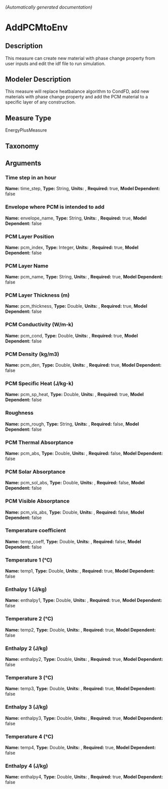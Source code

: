 

###### (Automatically generated documentation)

# AddPCMtoEnv

## Description
This measure can create new material with phase change property from user inputs and edit the idf file to run simulation.

## Modeler Description
This measure will replace heatbalance algorithm to CondFD, add new materials with phase change property and add the PCM material to a specific layer of any construction. 

## Measure Type
EnergyPlusMeasure

## Taxonomy


## Arguments


### Time step in an hour

**Name:** time_step,
**Type:** String,
**Units:** ,
**Required:** true,
**Model Dependent:** false

### Envelope where PCM is intended to add

**Name:** envelope_name,
**Type:** String,
**Units:** ,
**Required:** true,
**Model Dependent:** false

### PCM Layer Position

**Name:** pcm_index,
**Type:** Integer,
**Units:** ,
**Required:** true,
**Model Dependent:** false

### PCM Layer Name

**Name:** pcm_name,
**Type:** String,
**Units:** ,
**Required:** true,
**Model Dependent:** false

### PCM Layer Thickness (m)

**Name:** pcm_thickness,
**Type:** Double,
**Units:** ,
**Required:** true,
**Model Dependent:** false

### PCM Conductivity (W/m-k)

**Name:** pcm_cond,
**Type:** Double,
**Units:** ,
**Required:** true,
**Model Dependent:** false

### PCM Density (kg/m3)

**Name:** pcm_den,
**Type:** Double,
**Units:** ,
**Required:** true,
**Model Dependent:** false

### PCM Specific Heat (J/kg-k)

**Name:** pcm_sp_heat,
**Type:** Double,
**Units:** ,
**Required:** true,
**Model Dependent:** false

### Roughness

**Name:** pcm_rough,
**Type:** String,
**Units:** ,
**Required:** false,
**Model Dependent:** false

### PCM Thermal Absorptance

**Name:** pcm_abs,
**Type:** Double,
**Units:** ,
**Required:** false,
**Model Dependent:** false

### PCM Solar Absorptance

**Name:** pcm_sol_abs,
**Type:** Double,
**Units:** ,
**Required:** false,
**Model Dependent:** false

### PCM Visible Absorptance

**Name:** pcm_vis_abs,
**Type:** Double,
**Units:** ,
**Required:** false,
**Model Dependent:** false

### Temperature coefficient

**Name:** temp_coeff,
**Type:** Double,
**Units:** ,
**Required:** false,
**Model Dependent:** false

### Temperature 1 (°C)

**Name:** temp1,
**Type:** Double,
**Units:** ,
**Required:** true,
**Model Dependent:** false

### Enthalpy 1 (J/kg)

**Name:** enthalpy1,
**Type:** Double,
**Units:** ,
**Required:** true,
**Model Dependent:** false

### Temperature 2 (°C)

**Name:** temp2,
**Type:** Double,
**Units:** ,
**Required:** true,
**Model Dependent:** false

### Enthalpy 2 (J/kg)

**Name:** enthalpy2,
**Type:** Double,
**Units:** ,
**Required:** true,
**Model Dependent:** false

### Temperature 3 (°C)

**Name:** temp3,
**Type:** Double,
**Units:** ,
**Required:** true,
**Model Dependent:** false

### Enthalpy 3 (J/kg)

**Name:** enthalpy3,
**Type:** Double,
**Units:** ,
**Required:** true,
**Model Dependent:** false

### Temperature 4 (°C)

**Name:** temp4,
**Type:** Double,
**Units:** ,
**Required:** true,
**Model Dependent:** false

### Enthalpy 4 (J/kg)

**Name:** enthalpy4,
**Type:** Double,
**Units:** ,
**Required:** true,
**Model Dependent:** false




